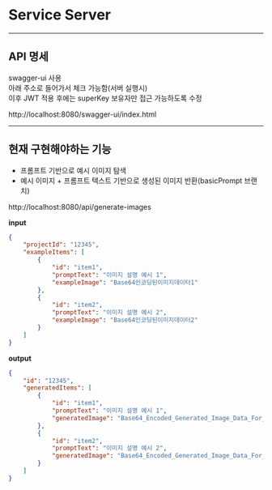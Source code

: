 # Service Server

---

## API 명세

swagger-ui 사용  
아래 주소로 들어가서 체크 가능함(서버 실행시)  
이후 JWT 적용 후에는 superKey 보유자만 접근 가능하도록 수정  

http://localhost:8080/swagger-ui/index.html  

---

## 현재 구현해야하는 기능  
- 프롬프트 기반으로 예시 이미지 탐색
- 예시 이미지 + 프롬프트 텍스트 기반으로 생성된 이미지 반환(basicPrompt 브랜치)

http://localhost:8080/api/generate-images

**input**
```json
{
    "projectId": "12345",
    "exampleItems": [
        {
            "id": "item1",
            "promptText": "이미지 설명 예시 1",
            "exampleImage": "Base64인코딩된이미지데이터1"
        },
        {
            "id": "item2",
            "promptText": "이미지 설명 예시 2",
            "exampleImage": "Base64인코딩된이미지데이터2"
        }
    ]
}
```
**output**
```json
{
    "id": "12345",
    "generatedItems": [
        {
            "id": "item1",
            "promptText": "이미지 설명 예시 1",
            "generatedImage": "Base64_Encoded_Generated_Image_Data_For_이미지 설명 예시 1"
        },
        {
            "id": "item2",
            "promptText": "이미지 설명 예시 2",
            "generatedImage": "Base64_Encoded_Generated_Image_Data_For_이미지 설명 예시 2"
        }
    ]
}

```
